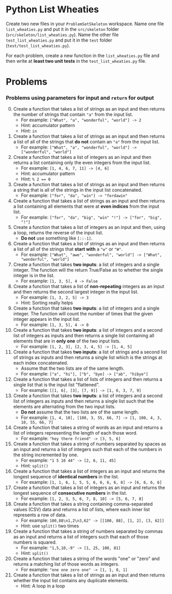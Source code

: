 # Python List Wheaties

Create two new files in your `ProblemSetSkeleton` workspace. Name one file
`list_wheaties.py` and put it in the `src/skeleton` folder
(`src/skeleton/list_wheaties.py`). Name the other file `test_list_wheaties.py`
and put it in the `test` folder (`test/test_list_wheaties.py`).

For each problem, create a new function in the `list_wheaties.py` file and
then write at **least two unit tests** in the `test_list_wheaties.py` file.

# Problems

### Problems using **parameters** for input and `return` for output

0. Create a function that takes a list of strings as an input and then returns
   the number of strings that contain `"a"` from the input list.
    - For example: `["What", "a", "wonderful", "world"] -> 2`
    - Hint: accumulator pattern
    - Hint: `in`
1. Create a function that takes a list of strings as an input and then returns
   a list of all of the strings that **do not** contain an `"a"` from the input list.
    - For example: `["What", "a", "wonderful", "world"] -> ["wonderful", "world"]`
2. Create a function that takes a list of integers as an input and then returns
   a list containing only the even integers from the input list.
    - For example: `[1, 4, 6, 7, 11] -> [4, 6]`
    - Hint: accumulator pattern
    - Hint: `% 2 == 0`
3. Create a function that takes a list of strings as an input and then returns
   a string that is all of the strings in the input list concatenated.
    - For example: `["for", "da", "win"] -> "fordawin"`
4. Create a function that takes a list of strings as an input and then returns
   a list containing all elements that were at **even indices** from the input
   list.
    - For example: `["for", "da", "big", "win" "!"] -> ["for", "big", "!"]`
5. Create a function that takes a list of integers as an input and then, using
   a loop, returns the reverse of the input list.
    - **Do not** use something like `[::-1]`.
6. Create a function that takes a list of strings as an input and then returns
   a list of all of the strings that **start with** a `"w"` or `"W"`.
    - For example: `["What", "awe", "wonderful", "world"] -> ["What", "wonderful", "world"]`
7. Create a function that takes **two inputs**: a list of integers and a single
   integer. The function will the return True/False as to whether the single
   integer is in the list.
    - For example: `[1, 3, 5], 4 -> False`
8. Create a function that takes a list of **non-repeating** integers as an input
   and then returns the second largest integer in the input list.
    - For example: `[1, 3, 2, 5] -> 3`
    - Hint: Sorting really helps
9. Create a function that takes **two inputs**: a list of integers and a single
   integer. The function will count the number of times that the given integer
   appears in the input list.
    - For example: `[1, 3, 5], 4 -> 0`
10. Create a function that takes **two inputs**: a list of integers and a second
   list of integers as inputs and then returns a single list containing all
   elements that are in **only one** of the two input lists.
    - For example: `[1, 2, 3], [2, 3, 4, 5] -> [1, 4, 5]`
11. Create a function that takes **two inputs**: a list of strings and a second
   list of strings as inputs and then returns a single list which is the strings
   at each index concatenated.
    - Assume that the two lists are of the same length.
    - For example: `["a", "hi"], ["b", "bye] -> ["ab", "hibye"]`
12. Create a function that takes a list of lists of integers and then returns
   a single list that is the input list "flattened".
    - For example: `[[1, 6], [3], [7, 9]] -> [1, 6, 3, 7, 9]`
13. Create a function that takes **two inputs**: a list of integers and a second
   list of integers as inputs and then returns a single list such that the
   elements are alternating from the two input lists.
    - **Do not** assume that the two lists are of the same length.
    - For example: `[1, 4, 10], [100, 3, 55, 66, 7] -> [1, 100, 4, 3, 10, 55, 66, 7]`
14. Create a function that takes a string of words as an input and returns a
   list of integers representing the length of each those word.
    - For example: `"hey there friend" -> [3, 5, 6]`
15. Create a function that takes a string of numbers separated by spaces as an
   input and returns a list of integers such that each of the numbers in the
   string incremented by one.
    - For example: `"1 5 10 44" -> [2, 6, 11, 45]`
    - Hint: `split()`
16. Create a function that takes a list of integers as an input and returns the
   longest sequence of **identical numbers** in the list.
    - For example: `[1, 1, 6, 1, 5, 5, 6, 6, 6, 6, 8] -> [6, 6, 6, 6]`
17. Create a function that takes a list of integers as an input and returns the
   longest sequence of **consecutive numbers** in the list.
    - For example: `[1, 2, 3, 5, 6, 7, 8, 10] -> [5, 6, 7, 8]`
18. Create a function that takes a string containing comma-separated values
   (CSV) data and returns a list of lists, where each inner list represents a
   row of data.
    - For example: `100,88\n1,2\n3,62" -> [[100, 88], [1, 2], [3, 62]]`
    - Hint: use `split()` two times
19. Create a function that takes a string of numbers separated by commas as an
   input and returns a list of integers such that each of those numbers is
   squared.
    - For example: `"1,5,10,-9" -> [1, 25, 100, 81]`
    - Hint: `split()`
20. Create a function that takes a string of the words "one" or "zero" and
   returns a matching list of those words as integers.
    - For example: `"one one zero one" -> [1, 1, 0, 1]`
21. Create a function that takes a list of strings as an input and then returns
   whether the input list contains any duplicate elements.
    - Hint: A loop in a loop
